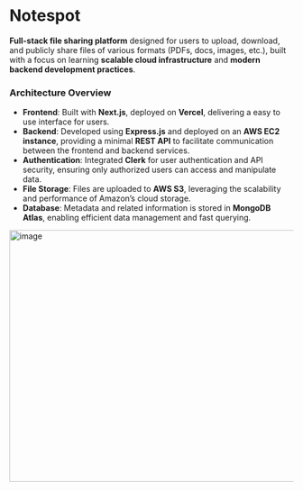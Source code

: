 # Notespot

**Full-stack file sharing platform** designed for users to upload, download, and publicly share files of various formats (PDFs, docs, images, etc.), built with a focus on learning **scalable cloud infrastructure** and **modern backend development practices**.

### **Architecture Overview**

- **Frontend**: Built with **Next.js**, deployed on **Vercel**, delivering a easy to use interface for users.
- **Backend**: Developed using **Express.js** and deployed on an **AWS EC2 instance**, providing a minimal **REST API** to facilitate communication between the frontend and backend services.
- **Authentication**: Integrated **Clerk** for user authentication and API security, ensuring only authorized users can access and manipulate data.
- **File Storage**: Files are uploaded to **AWS S3**, leveraging the scalability and performance of Amazon’s cloud storage.
- **Database**: Metadata and related information is stored in **MongoDB Atlas**, enabling efficient data management and fast querying.


<img width="732" height="447" alt="image" src="https://github.com/user-attachments/assets/676afd6e-dc33-4ad0-9e46-984f7884c065" />

